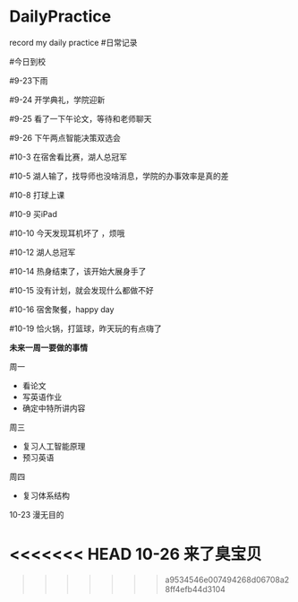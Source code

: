 # DailyPractice
record my daily practice
#日常记录


#今日到校

#9-23下雨

#9-24 开学典礼，学院迎新

#9-25 看了一下午论文，等待和老师聊天


#9-26  下午两点智能决策双选会


#10-3  在宿舍看比赛，湖人总冠军

#10-5 湖人输了，找导师也没啥消息，学院的办事效率是真的差

#10-8  打球上课

#10-9  买iPad

#10-10 今天发现耳机坏了 ，烦哦

#10-12 湖人总冠军

#10-14 热身结束了，该开始大展身手了

#10-15 没有计划，就会发现什么都做不好

#10-16 宿舍聚餐，happy day

#10-19 恰火锅，打篮球，昨天玩的有点嗨了

**未来一周一要做的事情**

周一
* 看论文
* 写英语作业
* 确定中特所讲内容

周三
* 复习人工智能原理
* 预习英语

周四
* 复习体系结构

10-23 漫无目的

<<<<<<< HEAD
10-26 来了臭宝贝
=======


>>>>>>> a9534546e007494268d06708a28ff4efb44d3104
